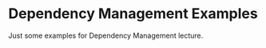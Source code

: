 Dependency Management Examples
==============================

Just some examples for Dependency Management lecture.
